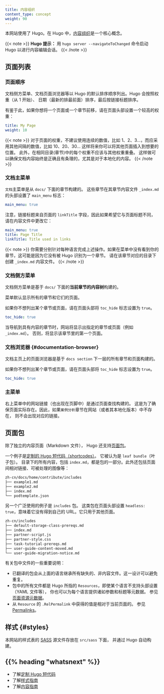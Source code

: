 ```yaml
---
title: 内容组织
content_type: concept
weight: 90
---
```



本网站使用了 Hugo。在 Hugo 中，[内容组织](https://gohugo.io/content-management/organization/)是一个核心概念。


{{< note >}}
**Hugo 提示：** 用 `hugo server --navigateToChanged` 命令启动 Hugo 以进行内容编辑会话。
{{< /note >}}

## 页面列表

### 页面顺序

文档侧方菜单、文档页面浏览器等以 Hugo 的默认排序顺序列出。Hugo 会按照权重（从 1 开始）、
日期（最新的排最前面）排序，最后按链接标题排序。

有鉴于此，如果你想将一个页面或一个章节前移，请在页面头部设置一个较高的权重：

```yaml
title: My Page
weight: 10
```

{{< note >}}
对于页面的权重，不建议使用连续的数值，比如 1、2、3...，而应采用其他间隔的数值，比如 10、20、30...
这样将来你可以将其他页面插入到想要的位置。
此外，在相同目录(章节)中的每个权重不应该与其他权重重叠。
这样做可以确保文档内容始终是正确且有条理的，尤其是对于本地化的内容。
{{< /note >}}

### 文档主菜单

`文档`主菜单是从 `docs/` 下面的章节构建的。
这些章节在其章节内容文件 `_index.md` 的头部设置了 `main_menu` 标志：

```yaml
main_menu: true
```

注意，链接标题来自页面的 `linkTitle` 字段，因此如果希望它与页面标题不同，请在内容文件中更改它：

```yaml
main_menu: true
title: Page Title
linkTitle: Title used in links
```

{{< note >}}
你需要分别针对每种语言完成上述操作。如果在菜单中没有看到你的章节，这可能是因为它没有被 Hugo 识别为一个章节。
请在该章节对应的目录下创建 `_index.md` 内容文件。
{{< /note >}}

### 文档侧方菜单

文档侧方菜单是基于 `docs/` 下面的**当前章节的内容树**构建的。

菜单默认显示所有的章节和它们的页面。

如果你不想列出某个章节或页面，请在页面头部将 `toc_hide` 标志设置为 `true`。

```yaml
toc_hide: true
```

当导航到具有内容的章节时，网站将显示出指定的章节或页面（例如 `_index.md`）。
否则，将显示该章节里的第一个页面。

### 文档浏览器    {#documentation-browser}

文档主页上的页面浏览器是基于 `docs section` 下一层的所有章节和页面构建的。

如果你不想列出某个章节或页面，请在页面头部将 `toc_hide` 标志设置为 `true`。

```yaml
toc_hide: true
```

### 主菜单

右上菜单中的网站链接（也出现在页脚中）是通过页面查找构建的。
这是为了确保页面实际存在。因此，如果`案例分析`章节在网站（或者其本地化版本）中不存在，
则不会出现对应的链接。

## 页面包

除了独立的内容页面（Markdown 文件），
Hugo 还支持[页面包](https://gohugo.io/content-management/page-bundles/)。

一个例子是[定制的 Hugo 短代码（shortcodes）](/zh-cn/docs/contribute/style/hugo-shortcodes/)。
它被认为是 `leaf bundle`（叶子包）。
目录下的所有内容，包括 `index.md`，都是包的一部分。此外还包括页面间相对链接、可被处理的图像等：

```bash
zh-cn/docs/home/contribute/includes
├── example1.md
├── example2.md
├── index.md
└── podtemplate.json
```

另一个广泛使用的例子是 `includes` 包。
这类包在页面头部设置 `headless: true`，意味着它没有得到自己的 URL。它只用于其他页面。

```bash
zh-cn/includes
├── default-storage-class-prereqs.md
├── index.md
├── partner-script.js
├── partner-style.css
├── task-tutorial-prereqs.md
├── user-guide-content-moved.md
└── user-guide-migration-notice.md
```

有关包中文件的一些重要说明：

* 已翻译的包会从上面的语言继承所有缺失的、非内容文件。这一设计可以避免重复。
* 包中的所有文件都是 Hugo 所指的 `Resources`，即使某个语言不支持头部设置（YAML 文件等），
  你也可以为每个语言提供诸如参数和标题等元数据。
  参见[页面资源元数据](https://gohugo.io/content-management/page-resources/#page-resources-metadata)。
* 从 `Resource` 的 `.RelPermalink` 中获得的值是相对于当前页面的。
  参见 [Permalinks](https://gohugo.io/content-management/urls/#permalinks)。

## 样式   {#styles}

本网站的样式表的 [SASS](https://sass-lang.com/) 源文件存放在 `src/sass` 下面，
并通过 Hugo 自动构建。

## {{% heading "whatsnext" %}}

* 了解[定制 Hugo 短代码](/zh-cn/docs/contribute/style/hugo-shortcodes/)
* 了解[样式指南](/zh-cn/docs/contribute/style/style-guide)
* 了解[内容指南](/zh-cn/docs/contribute/style/content-guide)

